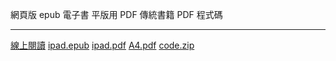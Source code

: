 

網頁版            epub 電子書      平版用 PDF         傳統書籍 PDF     程式碼
---------------   -------------    ----------------   ---------------  --------------
[線上閱讀]        [ipad.epub]      [ipad.pdf]         [A4.pdf]         [code.zip]

[ipad.epub]:../book/ipad.epub
[ipad.pdf]:../book/ipad.pdf
[A4.pdf]:../book/A4.pdf
[線上閱讀]:../htm/book.html
[code.zip]:../code.zip

